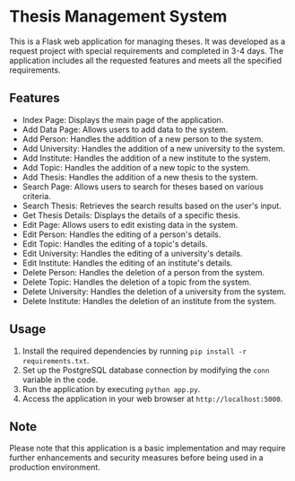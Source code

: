 # Thesis Management System

This is a Flask web application for managing theses. It was developed as a request project with special requirements and completed in 3-4 days. The application includes all the requested features and meets all the specified requirements.

## Features

- Index Page: Displays the main page of the application.
- Add Data Page: Allows users to add data to the system.
- Add Person: Handles the addition of a new person to the system.
- Add University: Handles the addition of a new university to the system.
- Add Institute: Handles the addition of a new institute to the system.
- Add Topic: Handles the addition of a new topic to the system.
- Add Thesis: Handles the addition of a new thesis to the system.
- Search Page: Allows users to search for theses based on various criteria.
- Search Thesis: Retrieves the search results based on the user's input.
- Get Thesis Details: Displays the details of a specific thesis.
- Edit Page: Allows users to edit existing data in the system.
- Edit Person: Handles the editing of a person's details.
- Edit Topic: Handles the editing of a topic's details.
- Edit University: Handles the editing of a university's details.
- Edit Institute: Handles the editing of an institute's details.
- Delete Person: Handles the deletion of a person from the system.
- Delete Topic: Handles the deletion of a topic from the system.
- Delete University: Handles the deletion of a university from the system.
- Delete Institute: Handles the deletion of an institute from the system.

## Usage

1. Install the required dependencies by running `pip install -r requirements.txt`.
2. Set up the PostgreSQL database connection by modifying the `conn` variable in the code.
3. Run the application by executing `python app.py`.
4. Access the application in your web browser at `http://localhost:5000`.

## Note

Please note that this application is a basic implementation and may require further enhancements and security measures before being used in a production environment.
